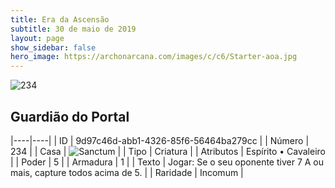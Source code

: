 ```yaml
---
title: Era da Ascensão
subtitle: 30 de maio de 2019
layout: page
show_sidebar: false
hero_image: https://archonarcana.com/images/c/c6/Starter-aoa.jpg
---
```


![234](https://cdn.keyforgegame.com/media/card_front/pt/435_234_MWRJRGC7W3J3_pt.png)

## Guardião do Portal

|----|----|
| ID | 9d97c46d-abb1-4326-85f6-56464ba279cc |
| Número | 234 |
| Casa | ![Sanctum](https://archonarcana.com/images/thumb/c/c7/Sanctum.png/22px-Sanctum.png "Santuário") |
| Tipo | Criatura |
| Atributos | Espírito • Cavaleiro |
| Poder | 5 |
| Armadura | 1 |
| Texto | Jogar: Se o seu oponente tiver 7 A ou mais, capture todos acima de 5. |
| Raridade | Incomum |
